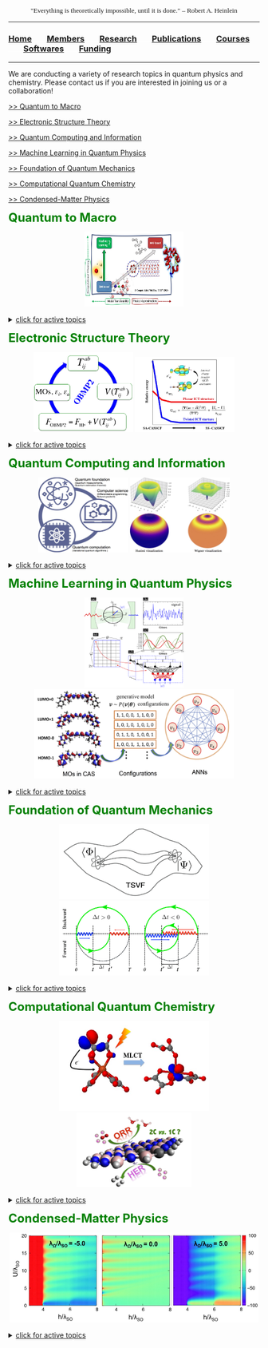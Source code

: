 
<head>
<link rel="apple-touch-icon" sizes="180x180" href="apple-touch-icon.png">
<link rel="icon" type="image/png" sizes="32x32" href="favicon-32x32.png">
<link rel="icon" type="image/png" sizes="16x16" href="favicon-16x16.png">
<link rel="manifest" href="site.webmanifest">
<link rel="mask-icon" href="safari-pinned-tab.svg" color="#5bbad5">
<meta name="msapplication-TileColor" content="#da532c">
<meta name="theme-color" content="#ffffff">
</head>

<p align="center" style="font-family: lucida handwriting; font-size:10pt">
  "Everything is theoretically impossible, until it is done." – Robert A. Heinlein
</p>

<hr style="solid blue">

### [<b>Home</b>](index.md)<img src="test_space.png" width="30" height="1">[<b>Members</b>](members.md)<img src="test_space.png" width="30" height="1">[<b><ins>Research</ins></b>](research.md)<img src="test_space.png" width="30" height="1">[<b>Publications</b>](publications.md)<img src="test_space.png" width="30" height="1">[<b>Courses</b>](courses.md)<img src="test_space.png" width="30" height="1">[<b>Softwares</b>](softwares.md)<img src="test_space.png" width="30" height="1">[<b>Funding</b>](fundings.md)

<hr style="solid blue">

We are conducting a variety of research topics in quantum physics and chemistry. Please contact us if you are interested in joining us or a collaboration!

[>> Quantum to Macro ](#q2m) 

[>> Electronic Structure Theory](#ES) 

[>>  Quantum Computing and Information](#QCI)

[>>  Machine Learning in Quantum Physics](#MLQP)  

[>>  Foundation of Quantum Mechanics](#FQM)

[>> Computational Quantum Chemistry](#CQC) 

[>> Condensed-Matter Physics](#CMP)


<a name="q2m"> <b> <font size="5" color="green"> Quantum to Macro  </font> </b> </a>

 <p align="center">
  <img src="q2m.jpg" width="200" height="150">
 </p>

<details>
<summary> <ins>click for active topics</ins> </summary>

  <p> - Correlated mean-field theories <br>
  
  - Many-body Green's function methods <br>
  
  - Quantum embedding methods <br> 
  
   - Excited-state methods <br>
   
   - Multi-configurational wave-function methods </p>

</details>


<a name="ES"> <b> <font size="5" color="green"> Electronic Structure Theory  </font> </b> </a>

 <p align="center">
 <img src="obmp2.png" width="200" height="160"> <img src="wgcas.jpg" width="200" height="150">
 </p>

<details>
<summary> <ins>click for active topics</ins> </summary>

  <p> - Correlated mean-field theories <br>
  
  - Many-body Green's function methods <br>
  
  - Quantum embedding methods <br> 
  
   - Excited-state methods <br>
   
   - Multi-configurational wave-function methods </p>

</details>


<a name="QCI"> <b> <font size="5" color="green">  Quantum Computing and Information </font> </b> </a>
  
 <p align="center">
 <img src="qmeas.jpg" width="180" height="150"> <img src="spincoh.jpg" width="200" height="150">
 </p>
  
<details>
<summary> <ins>click for active topics</ins> </summary>
  
  <p> - Quantum metrology and measurement <br>
        
     - Hybrid quantum-classical frameworks <br>

     - Quantum computing algorithms <br>

     - Quantum computing softwares </p>
 
</details>

  
  <a name="MLQP"> <b> <font size="5" color="green">  Machine Learning in Quantum Physics</font> </b> </a>
  
  <p align="center">
 <img src="pic.jpg" width="200" height="180"> <img src="anncas.jpg" width="400" height="180">
 </p>

<details>
<summary> <ins>click for active topics</ins> </summary>

  <p> - Neural network quantum states <br>
  
    - Machine-learning quantum tomography <br>
    
  - Machine-learning quantum solvers <br>
  
  - Electron-density learning </p>
</details>

  
  
 <a name="FQM">  <b> <font size="5" color="green">  Foundation of Quantum Mechanics</font> </b> </a>
  
  <p align="center">
 <img src="FQM1.png" width="300" height="150"><img src="FQM2.png" width="300" height="150">
 </p>

<details>
<summary> <ins>click for active topics</ins> </summary>

  <p> - Two-state vector formalism <br>
  
    - Weak values and modular values <br>
    
  - Quantum uncertainty <br>
  
  -  Multipartite entanglement in open systems </p>
</details>

  
  
<a name="CQC">  <b> <font size="5" color="green">  Computational Quantum Chemistry </font> </b> </a>

  <p align="center">
 <img src="feox.jpg" width="300" height="180"> <img src="bnorr.png" width="230" height="150">
 </p>


<details>
<summary> <ins>click for active topics</ins> </summary>
  
  <p> - Transition metal complexes <br>
    
     - Metal-free (photo)catalysis <br>
    
     - Non-covalent compounds <br>
  
      - Molecular magnetism </p>
</details>

<a name="CMP">  <b> <font size="5" color="green">  Condensed-Matter Physics </font> </b> </a>
 <p align="center">
 <img src="tmrhu.jpg" width="500" height="180"> 
  </p>

<details>
<summary> <ins>click for active topics</ins> </summary>
  
 <p> - Topological materials <br>
  
  - Excitonic effects in materials <br>
  
  - Quantum transport <br>
  
  - Strongly correlated materials</p>
</details>
